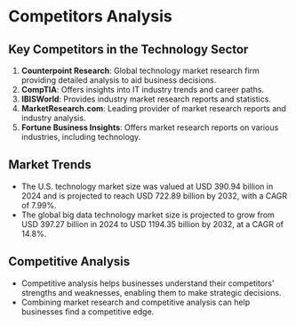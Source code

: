 # Competitors Analysis

## Key Competitors in the Technology Sector
1. **Counterpoint Research**: Global technology market research firm providing detailed analysis to aid business decisions.
2. **CompTIA**: Offers insights into IT industry trends and career paths.
3. **IBISWorld**: Provides industry market research reports and statistics.
4. **MarketResearch.com**: Leading provider of market research reports and industry analysis.
5. **Fortune Business Insights**: Offers market research reports on various industries, including technology.

## Market Trends
- The U.S. technology market size was valued at USD 390.94 billion in 2024 and is projected to reach USD 722.89 billion by 2032, with a CAGR of 7.99%.
- The global big data technology market size is projected to grow from USD 397.27 billion in 2024 to USD 1194.35 billion by 2032, at a CAGR of 14.8%.

## Competitive Analysis
- Competitive analysis helps businesses understand their competitors' strengths and weaknesses, enabling them to make strategic decisions.
- Combining market research and competitive analysis can help businesses find a competitive edge.
